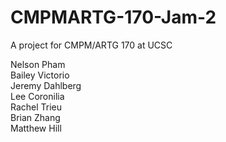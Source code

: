 # CMPMARTG-170-Jam-2
 A project for CMPM/ARTG 170 at UCSC

Nelson Pham<br />
Bailey Victorio<br />
Jeremy Dahlberg<br />
Lee Coronilia<br />
Rachel Trieu<br />
Brian Zhang<br />
Matthew Hill<br />
